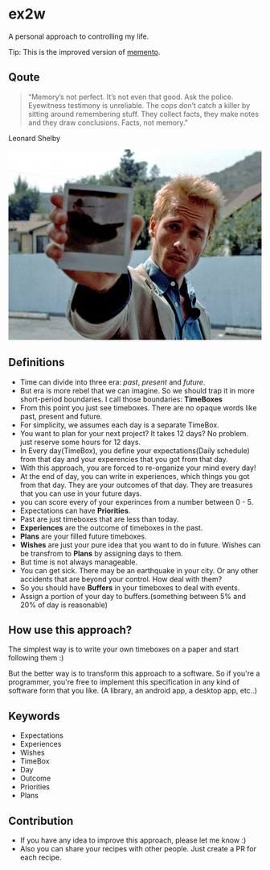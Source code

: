 # ex2w

A personal approach to controlling my life.

Tip: This is the improved version of [memento](https://github.com/LinArcX/memento).

## Qoute
> “Memory’s not perfect. It’s not even that good. Ask the police. Eyewitness testimony is unreliable. The cops don’t catch a killer by sitting around remembering stuff. They collect facts, they make notes and they draw conclusions. Facts, not memory.”

Leonard Shelby

![Demo](./assets/memento.jpg)

## Definitions
- Time can divide into three era: _past_, _present_ and _future_.
- But era is more rebel that we can imagine. So we should trap it in more short-period boundaries. I call those boundaries: **TimeBoxes**
- From this point you just see timeboxes. There are no opaque words like past, present and future.
- For simplicity, we assumes each day is a separate TimeBox.
- You want to plan for your next project? It takes 12 days? No problem. just reserve some hours for 12 days.
- In Every day(TimeBox), you define your expectations(Daily schedule) from that day and your experencies that you got from that day.
- With this approach, you are forced to re-organize your mind every day!
- At the end of day, you can write in experiences, which things you got from that day. They are your outcomes of that day.
  They are treasures that you can use in your future days.
- you can score every of your experinces from a number between 0 - 5.
- Expectations can have **Priorities**.
- Past are just timeboxes that are less than today.
- **Experiences** are the outcome of timeboxes in the past.
- **Plans** are your filled future timeboxes.
- **Wishes** are just your pure idea that you want to do in future. Wishes can be transfrom to **Plans** by assigning days to them.
- But time is not always manageable.
- You can get sick. There may be an earthquake in your city. Or any other accidents that are beyond your control. How deal with them?
- So you should have **Buffers** in your timeboxes to deal with events.
- Assign a portion of your day to buffers.(something between 5% and 20% of day is reasonable)


## How use this approach?

The simplest way is to write your own timeboxes on a paper and start following them :)

But the better way is to transform this approach to a software. So if you're a programmer, you're free to implement this specification
in any kind of software form that you like. (A library, an android app, a desktop app, etc..)


## Keywords
- Expectations
- Experiences
- Wishes
- TimeBox
- Day
- Outcome
- Priorities
- Plans

## Contribution
- If you have any idea to improve this approach, please let me know :)
- Also you can share your recipes with other people. Just create a PR for each recipe.
